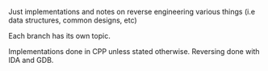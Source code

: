 Just implementations and notes on reverse engineering various things (i.e data structures, common designs, etc)


Each branch has its own topic.


Implementations done in CPP unless stated otherwise. Reversing done with IDA and GDB.
